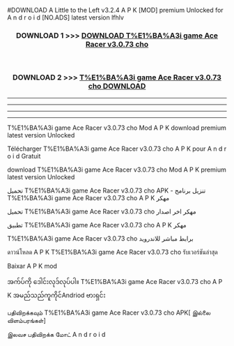 #DOWNLOAD A Little to the Left v3.2.4 A P K [MOD] premium Unlocked for A n d r o i d [NO.ADS] latest version lfhlv 



<div align="center">

<h3>DOWNLOAD 1 >>> <a href="https://downloadmod1.web.app/?judul=T%E1%BA%A3i game Ace Racer v3.0.73 cho ">DOWNLOAD T%E1%BA%A3i game Ace Racer v3.0.73 cho </a></h3><br>

<h3>DOWNLOAD 2 >>> <a href="https://downloadmod1.web.app/?judul=T%E1%BA%A3i game Ace Racer v3.0.73 cho ">T%E1%BA%A3i game Ace Racer v3.0.73 cho  DOWNLOAD </a></h3>

</div>


----------------------------------------------------------

----------------------------------------------------------

----------------------------------------------------------

----------------------------------------------------------


T%E1%BA%A3i game Ace Racer v3.0.73 cho  Mod A P K download premium latest version Unlocked

Télécharger T%E1%BA%A3i game Ace Racer v3.0.73 cho  A P K pour A n d r o i d Gratuit

download T%E1%BA%A3i game Ace Racer v3.0.73 cho  Mod A P K premium latest version Unlocked

تحميل T%E1%BA%A3i game Ace Racer v3.0.73 cho  APK - تنزيل برنامج T%E1%BA%A3i game Ace Racer v3.0.73 cho  A P K مهكر

تحميل T%E1%BA%A3i game Ace Racer v3.0.73 cho  مهكر اخر اصدار

تطبيق T%E1%BA%A3i game Ace Racer v3.0.73 cho  A P K مهكر

T%E1%BA%A3i game Ace Racer v3.0.73 cho  برابط مباشر للاندرويد

ดาวน์โหลด A P K T%E1%BA%A3i game Ace Racer v3.0.73 cho  รับเวอร์ชันล่าสุด

Baixar A P K mod

အက်ပ်ကို ဒေါင်းလုဒ်လုပ်ပါ။ T%E1%BA%A3i game Ace Racer v3.0.73 cho  A P K အမည်သည်ကူကိုင်Andriod ဗားရှင်း

பதிவிறக்கவும் T%E1%BA%A3i game Ace Racer v3.0.73 cho  APK[ இல்லை விளம்பரங்கள்] 
 
இலவச பதிவிறக்க மோட் A n d r o i d



